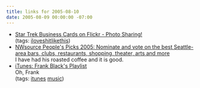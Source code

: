 ```yaml
---
title: links for 2005-08-10
date: 2005-08-09 00:00:00 -07:00
---
```


<ul class="delicious">
	<li>
		<div class="delicious-link"><a href="http://flickr.com/photos/kt/32660952/">Star Trek Business Cards on Flickr - Photo Sharing!</a></div>
		<div class="delicious-tags">(tags: <a href="http://del.icio.us/torrez/iloveshitlikethis">iloveshitlikethis</a>)</div>
	</li>
	<li>
		<div class="delicious-link"><a href="http://www.nwsource.com/peoplespicks/2005/winner.cfm?lid=500054">NWsource People's Picks 2005: Nominate and vote on the best Seattle-area bars, clubs, restaurants, shopping, theater, arts and more</a></div>
		<div class="delicious-extended">I have had his roasted coffee and it is good.</div>
	</li>
	<li>
		<div class="delicious-link"><a href="http://phobos.apple.com/WebObjects/MZStore.woa/wa/viewMix?id=75632595&wm=1">iTunes: Frank Black's Playlist</a></div>
		<div class="delicious-extended">Oh, Frank</div>
		<div class="delicious-tags">(tags: <a href="http://del.icio.us/torrez/itunes">itunes</a> <a href="http://del.icio.us/torrez/music">music</a>)</div>
	</li>
</ul>
